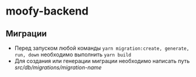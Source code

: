 # moofy-backend
## Миграции
- Перед запуском любой команды `yarn migration:create, generate, run, down` необходимо выполнить `yarn build`
- Для создания или генерации миграции необходимо написать путь *src/db/migrations/migration-name*

